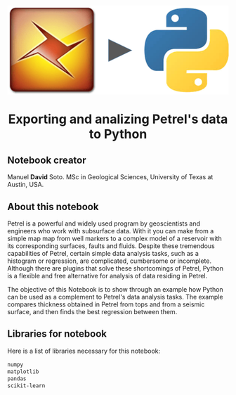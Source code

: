 <div class="cell markdown">

<img src="petrel2python.png" style="width:500" align="center">

<h1><center>Exporting and analizing Petrel's data to Python</h1></center>

<h2>Notebook creator</h2>

Manuel **David** Soto. MSc in Geological Sciences, University of Texas
at Austin, USA.

<h2>About this notebook</h2>

Petrel is a powerful and widely used program by geoscientists and engineers who work with subsurface data. With it you can make from a simple map  map from well markers to a complex model of a reservoir with its corresponding surfaces, faults and fluids. Despite these tremendous capabilities of Petrel, certain simple data analysis tasks, such as a histogram or regression, are complicated, cumbersome or incomplete. Although there are plugins that solve these shortcomings of Petrel, Python is a flexible and free alternative for analysis of data residing in Petrel.

The objective of this Notebook is to show through an example how Python can be used as a complement to Petrel's data analysis tasks. The example compares thickness obtained in Petrel from tops and from a seismic surface, and then finds the best regression between them.

<h2>Libraries for notebook</h2>

Here is a list of libraries necessary for this notebook:

    numpy
    matplotlib
    pandas
    scikit-learn
